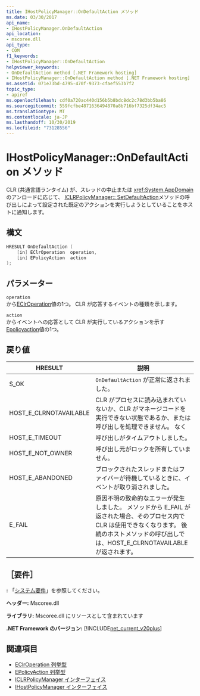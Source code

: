 ```yaml
---
title: IHostPolicyManager::OnDefaultAction メソッド
ms.date: 03/30/2017
api_name:
- IHostPolicyManager.OnDefaultAction
api_location:
- mscoree.dll
api_type:
- COM
f1_keywords:
- IHostPolicyManager::OnDefaultAction
helpviewer_keywords:
- OnDefaultAction method [.NET Framework hosting]
- IHostPolicyManager::OnDefaultAction method [.NET Framework hosting]
ms.assetid: 071e73bd-4795-470f-9373-cfaef553b7f2
topic_type:
- apiref
ms.openlocfilehash: cdf0a720ac440d156b5b8bdc8dc2c78d3bb5ba86
ms.sourcegitcommit: 559fcfbe4871636494870a8b716bf7325df34ac5
ms.translationtype: MT
ms.contentlocale: ja-JP
ms.lasthandoff: 10/30/2019
ms.locfileid: "73128556"
---
```

# <a name="ihostpolicymanagerondefaultaction-method"></a>IHostPolicyManager::OnDefaultAction メソッド
CLR (共通言語ランタイム) が、スレッドの中止または <xref:System.AppDomain> のアンロードに応じて、 [ICLRPolicyManager:: SetDefaultAction](../../../../docs/framework/unmanaged-api/hosting/iclrpolicymanager-setdefaultaction-method.md)メソッドの呼び出しによって設定された既定のアクションを実行しようとしていることをホストに通知します。  
  
## <a name="syntax"></a>構文  
  
```cpp  
HRESULT OnDefaultAction (  
    [in] EClrOperation  operation,   
    [in] EPolicyAction  action  
);  
```  
  
## <a name="parameters"></a>パラメーター  
 `operation`  
 から[EClrOperation](../../../../docs/framework/unmanaged-api/hosting/eclroperation-enumeration.md)値の1つ。 CLR が応答するイベントの種類を示します。  
  
 `action`  
 からイベントへの応答として CLR が実行しているアクションを示す[Epolicyaction](../../../../docs/framework/unmanaged-api/hosting/epolicyaction-enumeration.md)値の1つ。  
  
## <a name="return-value"></a>戻り値  
  
|HRESULT|説明|  
|-------------|-----------------|  
|S_OK|`OnDefaultAction` が正常に返されました。|  
|HOST_E_CLRNOTAVAILABLE|CLR がプロセスに読み込まれていないか、CLR がマネージコードを実行できない状態であるか、または呼び出しを処理できません。 なく|  
|HOST_E_TIMEOUT|呼び出しがタイムアウトしました。|  
|HOST_E_NOT_OWNER|呼び出し元がロックを所有していません。|  
|HOST_E_ABANDONED|ブロックされたスレッドまたはファイバーが待機しているときに、イベントが取り消されました。|  
|E_FAIL|原因不明の致命的なエラーが発生しました。 メソッドから E_FAIL が返された場合、そのプロセス内で CLR は使用できなくなります。 後続のホストメソッドの呼び出しでは、HOST_E_CLRNOTAVAILABLE が返されます。|  
  
## <a name="requirements"></a>［要件］  
 **:** 「[システム要件](../../../../docs/framework/get-started/system-requirements.md)」を参照してください。  
  
 **ヘッダー:** Mscoree.dll  
  
 **ライブラリ:** Mscoree.dll にリソースとして含まれています  
  
 **.NET Framework のバージョン:** [!INCLUDE[net_current_v20plus](../../../../includes/net-current-v20plus-md.md)]  
  
## <a name="see-also"></a>関連項目

- [EClrOperation 列挙型](../../../../docs/framework/unmanaged-api/hosting/eclroperation-enumeration.md)
- [EPolicyAction 列挙型](../../../../docs/framework/unmanaged-api/hosting/epolicyaction-enumeration.md)
- [ICLRPolicyManager インターフェイス](../../../../docs/framework/unmanaged-api/hosting/iclrpolicymanager-interface.md)
- [IHostPolicyManager インターフェイス](../../../../docs/framework/unmanaged-api/hosting/ihostpolicymanager-interface.md)
